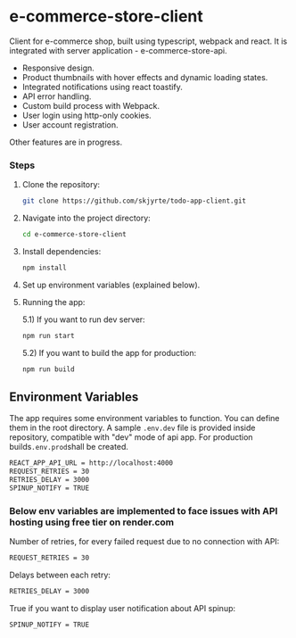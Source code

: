 # e-commerce-store-client

Client for e-commerce shop, built using typescript, webpack and react. It is integrated with server application - e-commerce-store-api.

- Responsive design.
- Product thumbnails with hover effects and dynamic loading states.
- Integrated notifications using react toastify.
- API error handling.
- Custom build process with Webpack.
- User login using http-only cookies.
- User account registration.

Other features are in progress.

### Steps

1. Clone the repository:

   ```bash
   git clone https://github.com/skjyrte/todo-app-client.git
   ```

2. Navigate into the project directory:

   ```bash
   cd e-commerce-store-client
   ```

3. Install dependencies:

   ```bash
   npm install
   ```

4. Set up environment variables (explained below).

5. Running the app:

   5.1) If you want to run dev server:

   ```bash
   npm run start
   ```

   5.2) If you want to build the app for production:

   ```bash
   npm run build
   ```

## Environment Variables

The app requires some environment variables to function. You can define them in the root directory. A sample `.env.dev` file is provided inside repository, compatible with "dev" mode of api app. For production builds`.env.prod`shall be created.

```bash
REACT_APP_API_URL = http://localhost:4000
REQUEST_RETRIES = 30
RETRIES_DELAY = 3000
SPINUP_NOTIFY = TRUE
```

### Below env variables are implemented to face issues with API hosting using free tier on render.com

Number of retries, for every failed request due to no connection with API:

```bash
REQUEST_RETRIES = 30
```

Delays between each retry:

```bash
RETRIES_DELAY = 3000
```

True if you want to display user notification about API spinup:

```bash
SPINUP_NOTIFY = TRUE
```
